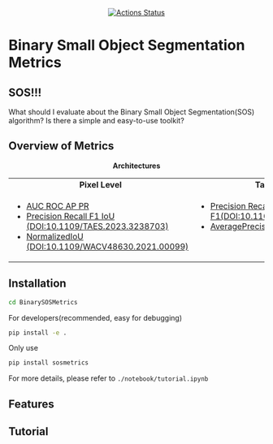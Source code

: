 <p align="center">
<!-- <a href="https://badge.fury.io/py/yapf"><img alt="PyPI Version" src="https://badge.fury.io/py/yapf.svg"></a> -->
<a href="https://github.com/google/yapf/actions/workflows/pre-commit.yml"><img alt="Actions Status" src="https://github.com/google/yapf/actions/workflows/pre-commit.yml/badge.svg"></a>

</p>

# Binary Small Object Segmentation Metrics
## SOS!!!
What should I evaluate about the Binary Small Object Segmentation(SOS) algorithm? Is there a simple and easy-to-use toolkit?

## Overview of Metrics

<div align="center">
  <b>Architectures</b>
</div>
<table align="center">
  <tbody>
    <tr align="center" valign="bottom">
      <td>
        <b>Pixel Level</b>
      </td>
      <td>
        <b>Target Level</b>
      </td>
      <td>
        <b>Hybrid</b>
      </td>
    </tr>
    <tr valign="top">
      <td>
        <ul>
            <li><a href="sosmetrics/metrics/pixel_auc_roc_ap_pr.py">AUC ROC AP PR</a></li>
            <li><a href="sosmetrics/metrics/pixel_pre_rec_f1_iou.py">Precision Recall F1 IoU (DOI:10.1109/TAES.2023.3238703)</a></li>
            <li><a href="sosmetrics/metrics/pixel_normalized_iou.py">NormalizedIoU (DOI:10.1109/WACV48630.2021.00099)</a></li>
      </ul>
      </td>
      <td>
        <ul>
          <li><a href="sosmetrics/metrics/target_pre_rec_f1.py">Precision Recall F1(DOI:10.1109/TAES.2022.3159308)</a></li>
                    <li><a href="sosmetrics/metrics/target_ap.py">AveragePrecision(Ours)</a></li>
        </ul>
      </td>
      <td>
        <ul>
          <li><a href="sosmetrics/metrics/hybrid_pd_fa.py">Pd_Fa (DOI:10.1109/TIP.2022.3199107)</a></li>
            <li><a href="sosmetrics/metrics/hybrid_roc_pd_fa.py">ROC Pd_Fa</a></li>
            <li><a href="sosmetrics/metrics/hybrid_normalized_iou.py">Target Normalized IoU (Ours)</a></li>
        </ul>
      </td>
    </tr>
</td>
    </tr>
  </tbody>
</table>

## Installation
```bash
cd BinarySOSMetrics
```
For developers(recommended, easy for debugging)
```bash
pip install -e .
```
Only use
```bash
pip install sosmetrics
```
For more details, please refer to `./notebook/tutorial.ipynb`
## Features

## Tutorial
